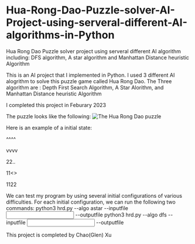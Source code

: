 # Hua-Rong-Dao-Puzzle-solver-AI-Project-using-serveral-different-AI-algorithms-in-Python
Hua Rong Dao Puzzle solver project using serveral different AI algorithm including: DFS algorithm, A star algorithm and   Manhattan Distance heuristic Algorithm

This is an AI project that I implemented in Python.
I used 3 different AI alogrithm to solve this puzzle game called Hua Rong Dao.
The Three algorithm are : Depth First Search Algorithm, A Star Alorithm, and Manhattan Distance heuristic Algorithm

I completed this project in Feburary 2023

The puzzle looks like the following:
![The Hua Rong Dao puzzle](https://github.com/ChaoGlenXu/Hua-Rong-Dao-Puzzle-solver-AI-Project-using-serveral-different-AI-algorithms-in-Python/assets/59375616/1658be0e-5eae-4eaf-b14a-a3cddb540d7a)

Here is an example of a initial state:

 ^^^^
 
 vvvv
 
 22..
 
 11<>
 
 1122

We can test my program by using several initial configurations of various difficulties. For each initial configuration, we can run the following two commands:
python3 hrd.py --algo astar --inputfile <input file> --outputfile <output file> 
python3 hrd.py --algo dfs --inputfile <input file> --outputfile <output file>

This project is completed by Chao(Glen) Xu 
